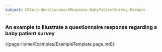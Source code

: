 ```yaml
---
subject: UKCore-QuestionnaireResponse-BabyPatientSurvey-Example
---
```

### An example to illustrate a questionnaire response regarding a baby patient survey

{{page:Home/Examples/ExampleTemplate.page.md}}
